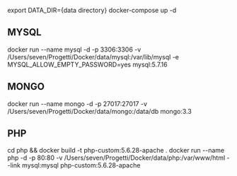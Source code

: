 export DATA_DIR={data directory}
docker-compose up -d

MYSQL
-----
docker run --name mysql -d -p 3306:3306 -v /Users/seven/Progetti/Docker/data/mysql:/var/lib/mysql -e MYSQL_ALLOW_EMPTY_PASSWORD=yes mysql:5.7.16

MONGO
-----
docker run --name mongo -d  -p 27017:27017 -v /Users/seven/Progetti/Docker/data/mongo:/data/db mongo:3.3

PHP
----
cd php && docker build -t php-custom:5.6.28-apache .
docker run --name php -d -p 80:80 -v /Users/seven/Progetti/Docker/data/php:/var/www/html --link mysql:mysql php-custom:5.6.28-apache
